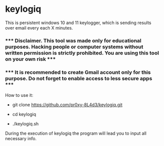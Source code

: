 # keylogiq

This is persistent windows 10 and 11 keylogger, which is sending results over email every each X minutes.

### *** Disclaimer. This tool was made only for educational purposes. Hacking people or computer systems without written permission is strictly prohibited. You are using this tool on your own risk ***

### *** It is recommended to create Gmail account only for this purpose. Do not forget to enable access to less secure apps ***

How to use it:

*   git clone https://github.com/pr0xy-8L4d3/keylogiq.git

*   cd keylogiq

*   ./keylogiq.sh

During the execution of keylogiq the program will lead you to input all necessary info.
